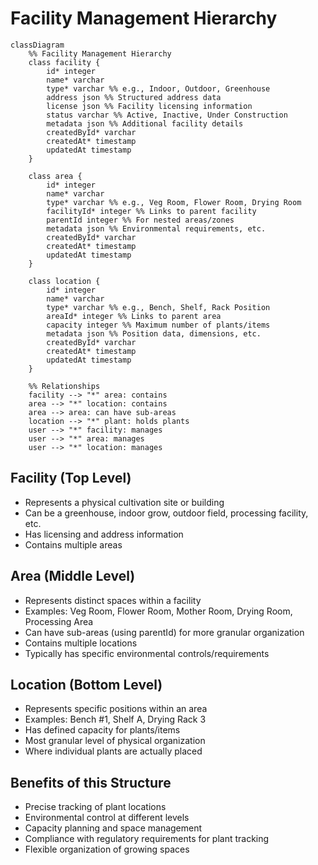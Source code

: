 # Facility Management Hierarchy

```mermaid
classDiagram
    %% Facility Management Hierarchy
    class facility {
        id* integer
        name* varchar
        type* varchar %% e.g., Indoor, Outdoor, Greenhouse
        address json %% Structured address data
        license json %% Facility licensing information
        status varchar %% Active, Inactive, Under Construction
        metadata json %% Additional facility details
        createdById* varchar
        createdAt* timestamp
        updatedAt timestamp
    }

    class area {
        id* integer
        name* varchar
        type* varchar %% e.g., Veg Room, Flower Room, Drying Room
        facilityId* integer %% Links to parent facility
        parentId integer %% For nested areas/zones
        metadata json %% Environmental requirements, etc.
        createdById* varchar
        createdAt* timestamp
        updatedAt timestamp
    }

    class location {
        id* integer
        name* varchar
        type* varchar %% e.g., Bench, Shelf, Rack Position
        areaId* integer %% Links to parent area
        capacity integer %% Maximum number of plants/items
        metadata json %% Position data, dimensions, etc.
        createdById* varchar
        createdAt* timestamp
        updatedAt timestamp
    }

    %% Relationships
    facility --> "*" area: contains
    area --> "*" location: contains
    area --> area: can have sub-areas
    location --> "*" plant: holds plants
    user --> "*" facility: manages
    user --> "*" area: manages
    user --> "*" location: manages
```

## Facility (Top Level)

- Represents a physical cultivation site or building
- Can be a greenhouse, indoor grow, outdoor field, processing facility, etc.
- Has licensing and address information
- Contains multiple areas

## Area (Middle Level)

- Represents distinct spaces within a facility
- Examples: Veg Room, Flower Room, Mother Room, Drying Room, Processing Area
- Can have sub-areas (using parentId) for more granular organization
- Contains multiple locations
- Typically has specific environmental controls/requirements

## Location (Bottom Level)

- Represents specific positions within an area
- Examples: Bench #1, Shelf A, Drying Rack 3
- Has defined capacity for plants/items
- Most granular level of physical organization
- Where individual plants are actually placed

## Benefits of this Structure

- Precise tracking of plant locations
- Environmental control at different levels
- Capacity planning and space management
- Compliance with regulatory requirements for plant tracking
- Flexible organization of growing spaces
